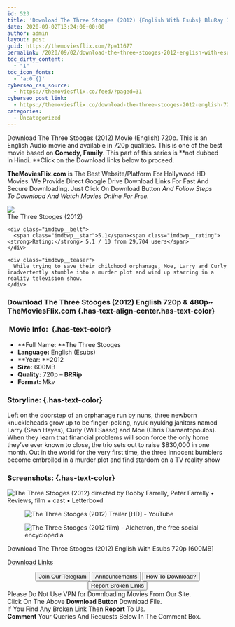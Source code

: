 ```yaml
---
id: 523
title: 'Download The Three Stooges (2012) {English With Esubs} BluRay 720p [600MB]'
date: 2020-09-02T13:24:06+00:00
author: admin
layout: post
guid: https://themoviesflix.com/?p=11677
permalink: /2020/09/02/download-the-three-stooges-2012-english-with-esubs-bluray-720p-600mb/
tdc_dirty_content:
  - "1"
tdc_icon_fonts:
  - 'a:0:{}'
cyberseo_rss_source:
  - https://themoviesflix.co/feed/?paged=31
cyberseo_post_link:
  - https://themoviesflix.co/download-the-three-stooges-2012-english-720p/
categories:
  - Uncategorized
---
```

Download The Three Stooges (2012)&nbsp;Movie (English)&nbsp;720p. This is an English Audio movie and available in&nbsp;720p&nbsp;qualities. This is one of the best movie based on&nbsp;**Comedy, Family**. This part of this series is&nbsp;**not dubbed in&nbsp;Hindi.&nbsp;**Click on the Download links below to proceed.

**TheMoviesFlix.com**&nbsp;is The Best Website/Platform For Hollywood HD Movies. We Provide Direct Google Drive Download Links For Fast And Secure Downloading. Just Click On Download Button&nbsp;_And Follow Steps To&nbsp;Download And Watch Movies Online For Free._

<div class="imdbwp imdbwp--movie dark">
  <div class="imdbwp__thumb">
    <a class="imdbwp__link" target="_blank" title="The Three Stooges" href="https://www.imdb.com/title/tt0383010/" rel="nofollow noopener noreferrer"><img class="imdbwp__img" src="https://m.media-amazon.com/images/M/MV5BMDRiNTAwNmYtZWY0Ni00MzI4LTg5OTYtZDdjYjNlM2E2ZmRkXkEyXkFqcGdeQXVyNTIzOTk5ODM@._V1_SX300.jpg" /></a>
  </div>
  
  <div class="imdbwp__content">
    <div class="imdbwp__header">
      <span class="imdbwp__title">The Three Stooges</span> (2012)
    </div>
    
    <div class="imdbwp__belt">
      <span class="imdbwp__star">5.1</span><span class="imdbwp__rating"><strong>Rating:</strong> 5.1 / 10 from 29,704 users</span>
    </div>
    
    <div class="imdbwp__teaser">
      While trying to save their childhood orphanage, Moe, Larry and Curly inadvertently stumble into a murder plot and wind up starring in a reality television show.
    </div>
  </div>
</div>

### Download The Three Stooges (2012) English 720p & 480p~ TheMoviesFlix.com {.has-text-align-center.has-text-color}

### &nbsp;Movie Info:&nbsp; {.has-text-color}

  * **Full Name:&nbsp;**The Three Stooges
  * **Language:**&nbsp;English (Esubs)
  * **Year:&nbsp;**2012
  * **Size:**&nbsp;600MB
  * **Quality:**&nbsp;720p –&nbsp;**BRRip**
  * **Format:**&nbsp;Mkv

### Storyline: {.has-text-color}

Left on the doorstep of an orphanage run by nuns, three newborn knuckleheads grow up to be finger-poking, nyuk-nyuking janitors named Larry (Sean Hayes), Curly (Will Sasso) and Moe (Chris Diamantopoulos). When they learn that financial problems will soon force the only home they’ve ever known to close, the trio sets out to raise $830,000 in one month. Out in the world for the very first time, the three innocent bumblers become embroiled in a murder plot and find stardom on a TV reality show

### Screenshots: {.has-text-color}<figure class="wp-block-image">

![The Three Stooges (2012) directed by Bobby Farrelly, Peter Farrelly • Reviews, film + cast • Letterboxd](https://a.ltrbxd.com/resized/sm/upload/zo/mv/lg/t8/three-stooges-1200-1200-675-675-crop-000000.jpg?k=3fe27930de) </figure> <figure class="wp-block-image">![The Three Stooges (2012) Trailer [HD] - YouTube](https://i.ytimg.com/vi/hmQ0VxvwwOA/maxresdefault.jpg)</figure> <figure class="wp-block-image">![The Three Stooges (2012 film) - Alchetron, the free social encyclopedia](https://alchetron.com/cdn/The-Three-Stooges-2012-film-images-df41abf1-fd1a-4fc9-a9bf-ee6ab26c63a.jpg)</figure> 

<p class="has-text-align-center has-text-color has-medium-font-size">
  Download&nbsp;The Three Stooges (2012) English With Esubs 720p&nbsp;[600MB]
</p>

<span class="mb-center maxbutton-3-center"><span class="maxbutton-3-container mb-container"><a class="maxbutton-3 maxbutton maxbutton-post-button" target="_blank" rel="nofollow noopener noreferrer" href="https://coinquint.com/a10002/"><span class="mb-text">Download Links</span></a></span></span>

<center>
</center>

<center>
  <a href="https://t.me/themoviesflixcom" target="_blank" data-wpel-link="external" rel="nofollow external noopener noreferrer"><button class="button button5">Join Our Telegram</button></a> <a href="https://themoviesflix.co/download-the-three-stooges-2012-english-720p/#" target="_blank" data-wpel-link="external" rel="nofollow external noopener noreferrer"><button class="button button5">Announcements</button></a> <a href="https://themoviesflix.com/how-to-download/" target="_blank" data-wpel-link="external" rel="nofollow external noopener noreferrer"><button class="button button5">How To Download?</button></a> <a href="https://themoviesflix.co/download-the-three-stooges-2012-english-720p/#" target="_blank" data-wpel-link="external" rel="nofollow external noopener noreferrer"><button class="button button5">Report Broken Links</button></a>
</center>

<div class="alert alert-danger">
  Please Do Not Use VPN for Downloading Movies From Our Site.
</div>

<div class="alert alert-success">
  Click On The Above <strong>Download Button</strong> Download File.
</div>

<div class="alert alert-warning">
  If You Find Any Broken Link Then <strong>Report</strong> To Us.
</div>

<div class="alert alert-info">
  <strong>Comment</strong> Your Queries And Requests Below In The Comment Box.
</div>